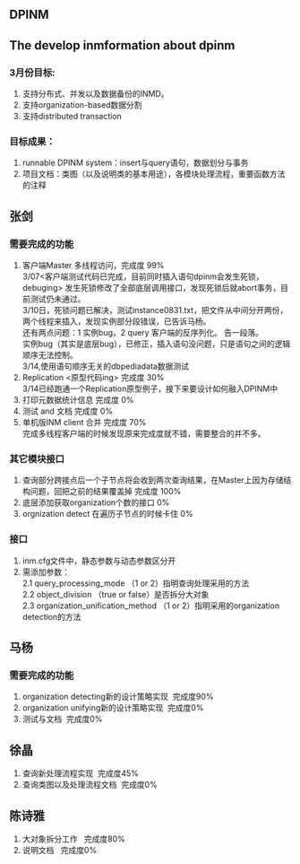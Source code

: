 ## DPINM

## The develop inmformation about dpinm

### 3月份目标:
1. 支持分布式、并发以及数据备份的INMD。
2. 支持organization-based数据分割
3. 支持distributed transaction

### 目标成果：
1. runnable DPINM system：insert与query语句，数据划分与事务
2. 项目文档：类图（以及说明类的基本用途），各模块处理流程，重要函数方法的注释

## 张剑

### 需要完成的功能
1. 客户端Master 多线程访问，完成度 99%<br />
3/07<客户端测试代码已完成，目前同时插入语句dpinm会发生死锁，debuging> 发生死锁修改了全部底层调用接口，发现死锁后就abort事务，目前测试仍未通过。<br />
3/10日，死锁问题已解决，测试instance0831.txt，把文件从中间分开两份，两个线程来插入，发现实例部分段错误，已告诉马杨。 <br />
还有两点问题：1 实例bug，2 query 客户端的反序列化。 告一段落。<br />
实例bug（其实是底层bug），已修正，插入语句没问题，只是语句之间的逻辑顺序无法控制。<br />
3/14,使用语句顺序无关的dbpediadata数据测试<br />
2. Replication <原型代码ing> 完成度 30%  <br />
3/14已经跑通一个Replication原型例子，接下来要设计如何融入DPINM中 
3. 打印元数据统计信息 完成度 0%
4. 测试 and 文档  完成度 0%
5. 单机版INM client 合并 完成度 70%<br />
完成多线程客户端的时候发现原来完成度就不错，需要整合的并不多。

### 其它模块接口
1. 查询部分跨接点后一个子节点将会收到两次查询结果，在Master上因为存储结构问题，回把之前的结果覆盖掉 完成度 100% <br />
2. 底层添加获取organization个数的接口 0%<br />
3. orgnization detect 在遍历子节点的时候卡住 0%<br />

### 接口
1. inm.cfg文件中，静态参数与动态参数区分开<br />
2. 需添加参数：<br />
2.1 query_processing_mode （1 or 2）指明查询处理采用的方法<br />
2.2 object_division （true or false）是否拆分大对象<br />
2.3 organization_unification_method （1 or 2）指明采用的organization detection的方法<br />

## 马杨
### 需要完成的功能
1. organization detecting新的设计策略实现  完成度90%
2. organization unifying新的设计策略实现  完成度0%
3. 测试与文档  完成度0%

## 徐晶
1. 查询新处理流程实现  完成度45%
2. 查询类图以及处理流程文档  完成度0%

## 陈诗雅
1. 大对象拆分工作   完成度80%
2. 说明文档   完成度0%
